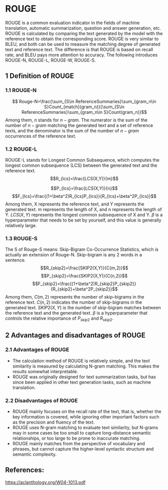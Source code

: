 # ROUGE
ROUGE is a common evaluation indicator in the fields of machine translation, automatic summarization, question and answer generation, etc. ROUGE is calculated by comparing the text generated by the model with the reference text to obtain the corresponding score. ROUGE is very similar to BLEU, and both can be used to measure the matching degree of generated text and reference text. The difference is that ROUGE is based on recall rate, and BLEU pays more attention to accuracy.
The following introduces ROUGE-N, ROUGE-L, ROUGE-W, ROUGE-S.
## 1 Definition of ROUGE
### 1.1 ROUGE-N
$$ Rouge-N=\frac{\sum_{S\in ReferenceSummaries}\sum_{gram_n\in S}Count_{match}(gram_n)}{\sum_{S\in ReferenceSummaries}\sum_{gram_n\in S}Count(gram_n)}$$
Among them, $n$ stands for $n-gram$. The numerator is the sum of the number of $n-gram$ matching the generated text and a set of reference texts, and the denominator is the sum of the number of $n-gram$ occurrences of the reference text.
### 1.2 ROUGE-L
ROUGE-L stands for Longest Common Subsequence, which computes the longest common subsequence (LCS) between the generated text and the reference text.
$$R_{lcs}=\frac{LCS(X,Y)}{m}$$

$$P_{lcs}=\frac{LCS(X,Y)}{n}$$
$$F_{lcs}=\frac{(1+\beta^2)R_{lcs}P_{lcs}}{R_{lcs}+\beta^2P_{lcs}}$$
Among them, X represents the reference text, and Y represents the generated text. m represents the length of X, and n represents the length of Y. $LCS(X,Y)$ represents the longest common subsequence of X and Y. $\beta$ is a hyperparameter that needs to be set by yourself, and this value is generally relatively large.
### 1.3 ROUGE-S
The S of Rouge-S means: Skip-Bigram Co-Occurrence Statistics, which is actually an extension of Rouge-N. Skip-bigram is any 2 words in a sentence.
$$R_{skip2}=\frac{SKIP2(X,Y)}{C(m,2)}$$
$$P_{skip2}=\frac{SKIP2(X,Y)}{C(n,2)}$$
$$F_{skip2}=\frac{(1+\beta^2)R_{skip2}P_{skip2}}{R_{skip2}+\beta^2P_{skip2}}$$
Among them, $C(m,2)$ represents the number of skip-bigrams in the reference text. $C(n,2)$ indicates the number of skip-bigrams in the generated text. $SKIP2(X,Y)$ is the number of skip-bigram matches between the reference text and the generated text. $\beta$ is a hyperparameter that controls the relative importance of $P_{skip2}$ and $R_{skip2}$.
## 2 Advantages and disadvantages of ROUGE
### 2.1 Advantages of ROUGE
- The calculation method of ROUGE is relatively simple, and the text similarity is measured by calculating N-gram matching. This makes the results somewhat interpretable.
- ROUGE was originally designed for text summarization tasks, but has since been applied in other text generation tasks, such as machine translation.
### 2.2 Disadvantages of ROUGE
- ROUGE mainly focuses on the recall rate of the text, that is, whether the key information is covered, while ignoring other important factors such as the precision and fluency of the text.
- ROUGE uses N-gram matching to evaluate text similarity, but N-grams may in some cases be too small to capture long-distance semantic relationships, or too large to be prone to inaccurate matching.
- ROUGE mainly matches from the perspective of vocabulary and phrases, but cannot capture the higher-level syntactic structure and semantic complexity.
## References:
https://aclanthology.org/W04-1013.pdf

